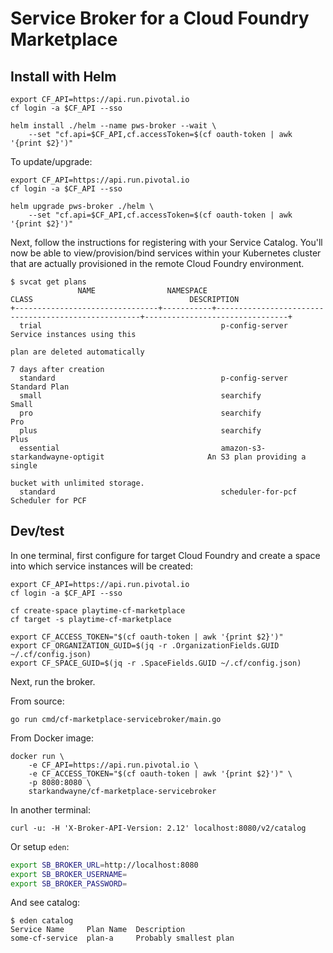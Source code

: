 # Service Broker for a Cloud Foundry Marketplace

## Install with Helm

```shell
export CF_API=https://api.run.pivotal.io
cf login -a $CF_API --sso

helm install ./helm --name pws-broker --wait \
    --set "cf.api=$CF_API,cf.accessToken=$(cf oauth-token | awk '{print $2}')"
```

To update/upgrade:

```shell
export CF_API=https://api.run.pivotal.io
cf login -a $CF_API --sso

helm upgrade pws-broker ./helm \
    --set "cf.api=$CF_API,cf.accessToken=$(cf oauth-token | awk '{print $2}')"
```

Next, follow the instructions for registering with your Service Catalog. You'll now be able to view/provision/bind services within your Kubernetes cluster that are actually provisioned in the remote Cloud Foundry environment.

```console
$ svcat get plans
               NAME                NAMESPACE                          CLASS                                   DESCRIPTION
+--------------------------------+-----------+-----------------------------------------------------+--------------------------------+
  trial                                        p-config-server                                       Service instances using this
                                                                                                     plan are deleted automatically
                                                                                                     7 days after creation
  standard                                     p-config-server                                       Standard Plan
  small                                        searchify                                             Small
  pro                                          searchify                                             Pro
  plus                                         searchify                                             Plus
  essential                                    amazon-s3-starkandwayne-optigit                       An S3 plan providing a single
                                                                                                     bucket with unlimited storage.
  standard                                     scheduler-for-pcf                                     Scheduler for PCF
```

## Dev/test

In one terminal, first configure for target Cloud Foundry and create a space into which service instances will be created:

```shell
export CF_API=https://api.run.pivotal.io
cf login -a $CF_API --sso

cf create-space playtime-cf-marketplace
cf target -s playtime-cf-marketplace

export CF_ACCESS_TOKEN="$(cf oauth-token | awk '{print $2}')"
export CF_ORGANIZATION_GUID=$(jq -r .OrganizationFields.GUID ~/.cf/config.json)
export CF_SPACE_GUID=$(jq -r .SpaceFields.GUID ~/.cf/config.json)
```

Next, run the broker.

From source:

```shell
go run cmd/cf-marketplace-servicebroker/main.go
```

From Docker image:

```sehll
docker run \
    -e CF_API=https://api.run.pivotal.io \
    -e CF_ACCESS_TOKEN="$(cf oauth-token | awk '{print $2}')" \
    -p 8080:8080 \
    starkandwayne/cf-marketplace-servicebroker
```

In another terminal:

```example
curl -u: -H 'X-Broker-API-Version: 2.12' localhost:8080/v2/catalog
```

Or setup `eden`:

```bash
export SB_BROKER_URL=http://localhost:8080
export SB_BROKER_USERNAME=
export SB_BROKER_PASSWORD=
```

And see catalog:

```console
$ eden catalog
Service Name     Plan Name  Description
some-cf-service  plan-a     Probably smallest plan
```